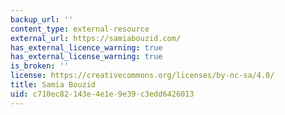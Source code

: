 ```yaml
---
backup_url: ''
content_type: external-resource
external_url: https://samiabouzid.com/
has_external_licence_warning: true
has_external_license_warning: true
is_broken: ''
license: https://creativecommons.org/licenses/by-nc-sa/4.0/
title: Samia Bouzid
uid: c710ec82-143e-4e1e-9e39-c3edd6426013
---
```

